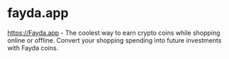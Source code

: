 # fayda.app
https://Fayda.app - The coolest way to earn crypto coins while shopping online or offline. Convert your shopping spending into future investments with Fayda coins.
